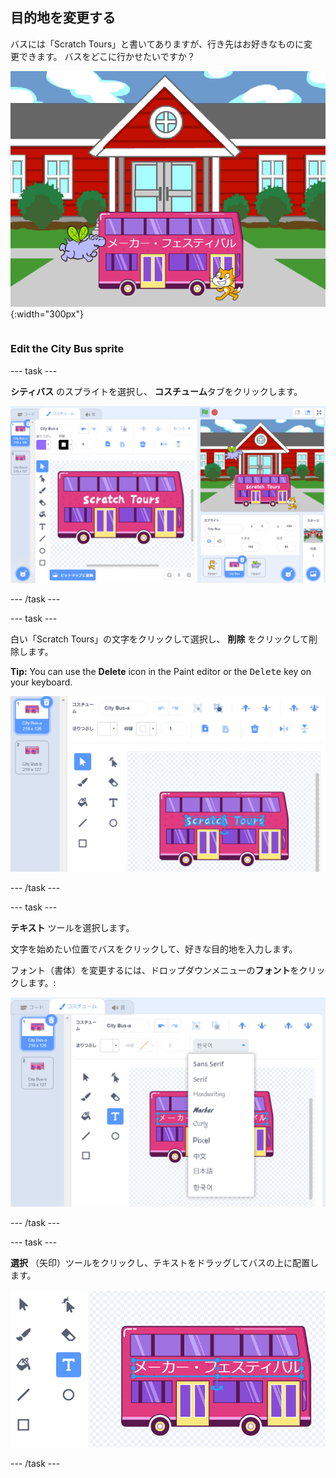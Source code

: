 ## 目的地を変更する

<div style="display: flex; flex-wrap: wrap">
<div style="flex-basis: 200px; flex-grow: 1; margin-right: 15px;">
バスには「Scratch Tours」と書いてありますが、行き先はお好きなものに変更できます。 バスをどこに行かせたいですか？  
</div>
<div>

![「メーカー・フェスティバル」の文字が表示されたバス。](images/maker-bus.png){:width="300px"}

</div>
</div>

### Edit the City Bus sprite

--- task ---

**シティバス** のスプライトを選択し、 **コスチューム**タブをクリックします。

![ペイントエディタ上のコスチューム。](images/costumes-bus-sprite-highlighted.png)

--- /task ---

--- task ---

白い「Scratch Tours」の文字をクリックして選択し、 **削除** をクリックして削除します。

**Tip:** You can use the **Delete** icon in the Paint editor or the <kbd>Delete</kbd> key on your keyboard.

![The text on the Bus and the Delete icon highlighted.](images/bus-delete-text.png)

--- /task ---

--- task ---

**テキスト** ツールを選択します。

文字を始めたい位置でバスをクリックして、好きな目的地を入力します。

フォント（書体）を変更するには、ドロップダウンメニューの**フォント**をクリックします。:

![ペイントエディタの上部中央で選択された「フォント」メニュー。](images/bus-text-font.png)

--- /task ---

--- task ---

**選択** （矢印）ツールをクリックし、テキストをドラッグしてバスの上に配置します。

![The text on the Bus and the Select tool highlighted.](images/bus-destination-centered.png)

--- /task ---

